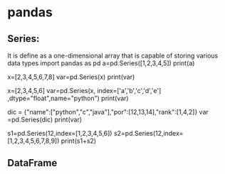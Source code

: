 # pandas
## Series:
It is define as a one-dimensional array that is capable of storing various data types
import pandas as pd
a=pd.Series([1,2,3,4,5])
print(a)

x=[2,3,4,5,6,7,8]
var=pd.Series(x)
print(var)

x=[2,3,4,5,6]
var=pd.Series(x, index=['a','b','c','d','e'] ,dtype="float",name="python")
print(var)

dic = {"name":["python","c","java"],"por":[12,13,14],"rank":[1,4,2]}
var =pd.Series(dic)
print(var)

s1=pd.Series(12,index=[1,2,3,4,5,6])
s2=pd.Series(12,index=[1,2,3,4,5,6,7,8,9])
print(s1+s2)

## DataFrame


